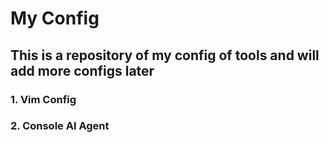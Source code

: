 # My Config
## This is a repository of my config of tools and will add more configs later
### 1. Vim Config
### 2. Console AI Agent
